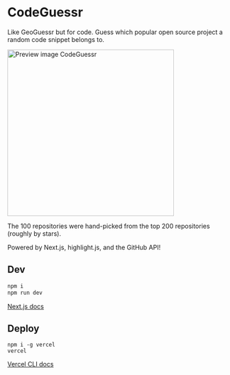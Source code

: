 # CodeGuessr

Like GeoGuessr but for code. Guess which popular open source project a random code snippet belongs to.

<img alt="Preview image CodeGuessr" src="https://github.com/healeycodes/codeguessr/blob/main/preview.png" width="375"/>

The 100 repositories were hand-picked from the top 200 repositories (roughly by stars).

Powered by Next.js, highlight.js, and the GitHub API!

## Dev

```bash
npm i
npm run dev
```

[Next.js docs](https://nextjs.org/docs)

## Deploy

```
npm i -g vercel
vercel
```

[Vercel CLI docs](https://vercel.com/docs/cli)

<br>
